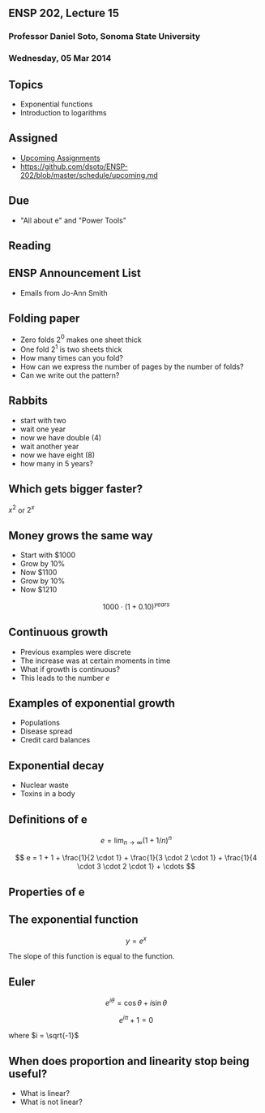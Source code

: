 ## ENSP 202, Lecture 15
### Professor Daniel Soto, Sonoma State University
### Wednesday, 05 Mar 2014

<!--
checklist
- lecture notes
- updated upcoming schedule
- moodle
-->


## Topics
- Exponential functions
- Introduction to logarithms

## Assigned
- [Upcoming Assignments](https://github.com/dsoto/ENSP-202/blob/master/schedule/upcoming.md)
- https://github.com/dsoto/ENSP-202/blob/master/schedule/upcoming.md

## Due
- "All about e" and "Power Tools"

## Reading

## ENSP Announcement List
- Emails from Jo-Ann Smith

## Folding paper
- Zero folds 2$^0$ makes one sheet thick
- One fold 2$^1$ is two sheets thick
- How many times can you fold?
- How can we express the number of pages by the number of folds?
- Can we write out the pattern?

<!-- my max is six -->


## Rabbits
- start with two
- wait one year
- now we have double (4)
- wait another year
- now we have eight (8)
- how many in 5 years?

## Which gets bigger faster?

$x^2$ or $2^x$

## Money grows the same way
- Start with $1000
- Grow by 10%
- Now $1100
- Grow by 10%
- Now $1210

$$ 1000 \cdot (1+0.10)^{years} $$

## Continuous growth
- Previous examples were discrete
- The increase was at certain moments in time
- What if growth is continuous?
- This leads to the number $e$

## Examples of exponential growth
- Populations
- Disease spread
- Credit card balances

## Exponential decay
- Nuclear waste
- Toxins in a body



## Definitions of e

$$ e = \lim_{n \to \infty} (1 + 1/n)^n $$

$$ e = 1 + 1 + \frac{1}{2 \cdot 1} +  \frac{1}{3 \cdot 2 \cdot 1}  +  \frac{1}{4 \cdot 3
\cdot 2 \cdot 1} + \cdots $$


## Properties of e

## The exponential function

$$ y = e^x $$

The slope of this function is equal to the function.

## Euler

$$ e^{i \theta} = \cos \theta + i \sin \theta $$

$$ e^{i \pi} + 1 = 0 $$

where $i = \sqrt{-1}$


## When does proportion and linearity stop being useful?
- What is linear?
- What is not linear?


<!--
pizza needed
car speed
populations
bank accounts
-->



